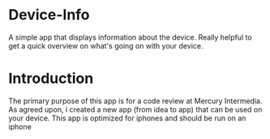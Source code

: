 # Device-Info
A simple app that displays information about the device. Really helpful to get a quick overview on what's going on with your device.


# Introduction

The primary purpose of this app is for a code review at Mercury Intermedia. As agreed upon, i created a new app (from idea to app) that can be used on your device.
This app is optimized for iphones and should be run on an iphone

